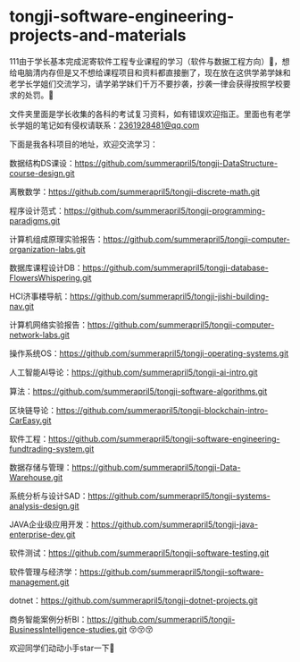 # tongji-software-engineering-projects-and-materials
111由于学长基本完成泥寄软件工程专业课程的学习（软件与数据工程方向）🥳，想给电脑清内存但是又不想给课程项目和资料都直接删了，现在放在这供学弟学妹和老学长学姐们交流学习，请学弟学妹们千万不要抄袭，抄袭一律会获得按照学校要求的处罚。🥲

文件夹里面是学长收集的各科的考试复习资料，如有错误欢迎指正。里面也有老学长学姐的笔记如有侵权请联系：2361928481@qq.com



下面是我各科项目的地址，欢迎交流学习：

数据结构DS课设：https://github.com/summerapril5/tongji-DataStructure-course-design.git

离散数学：https://github.com/summerapril5/tongji-discrete-math.git

程序设计范式：https://github.com/summerapril5/tongji-programming-paradigms.git

计算机组成原理实验报告：https://github.com/summerapril5/tongji-computer-organization-labs.git



数据库课程设计DB：https://github.com/summerapril5/tongji-database-FlowersWhispering.git

HCI济事楼导航：https://github.com/summerapril5/tongji-jishi-building-nav.git

计算机网络实验报告：https://github.com/summerapril5/tongji-computer-network-labs.git

操作系统OS：https://github.com/summerapril5/tongji-operating-systems.git

人工智能AI导论：https://github.com/summerapril5/tongji-ai-intro.git

算法：https://github.com/summerapril5/tongji-software-algorithms.git

区块链导论：https://github.com/summerapril5/tongji-blockchain-intro-CarEasy.git



软件工程：https://github.com/summerapril5/tongji-software-engineering-fundtrading-system.git

数据存储与管理：https://github.com/summerapril5/tongji-Data-Warehouse.git

系统分析与设计SAD：https://github.com/summerapril5/tongji-systems-analysis-design.git

JAVA企业级应用开发：https://github.com/summerapril5/tongji-java-enterprise-dev.git



软件测试：https://github.com/summerapril5/tongji-software-testing.git

软件管理与经济学：https://github.com/summerapril5/tongji-software-management.git

dotnet：https://github.com/summerapril5/tongji-dotnet-projects.git

商务智能案例分析BI：https://github.com/summerapril5/tongji-BusinessIntelligence-studies.git
😚😚😚

欢迎同学们动动小手star一下🥹



